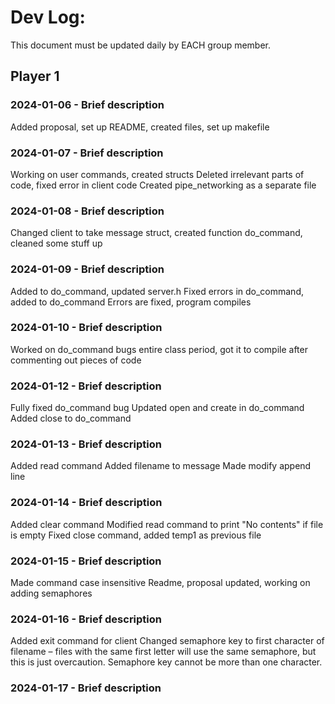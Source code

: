 # Dev Log:

This document must be updated daily by EACH group member.

## Player 1

### 2024-01-06 - Brief description
Added proposal, set up README, created files, set up makefile

### 2024-01-07 - Brief description
Working on user commands, created structs
Deleted irrelevant parts of code, fixed error in client code
Created pipe_networking as a separate file

### 2024-01-08 - Brief description
Changed client to take message struct, created function do_command, cleaned some stuff up

### 2024-01-09 - Brief description
Added to do_command, updated server.h
Fixed errors in do_command, added to do_command
Errors are fixed, program compiles

### 2024-01-10 - Brief description
Worked on do_command bugs entire class period, got it to compile after commenting out pieces of code

### 2024-01-12 - Brief description
Fully fixed do_command bug
Updated open and create in do_command
Added close to do_command

### 2024-01-13 - Brief description
Added read command
Added filename to message
Made modify append line

### 2024-01-14 - Brief description
Added clear command
Modified read command to print "No contents" if file is empty
Fixed close command, added temp1 as previous file

### 2024-01-15 - Brief description
Made command case insensitive
Readme, proposal updated, working on adding semaphores

### 2024-01-16 - Brief description
Added exit command for client
Changed semaphore key to first character of filename – files with the same first letter will use the same semaphore, but this is just overcaution. Semaphore key cannot be more than one character.

### 2024-01-17 - Brief description

